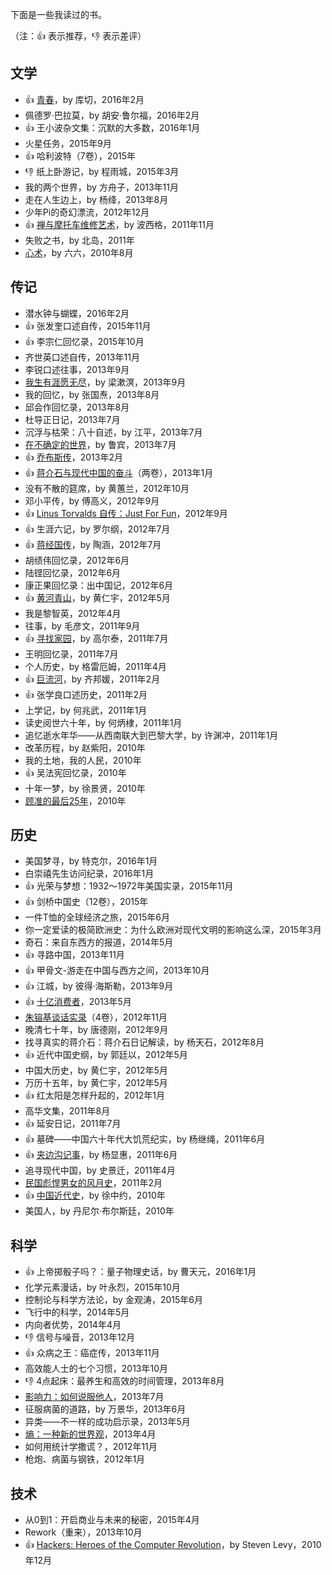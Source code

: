下面是一些我读过的书。

（注：:+1: 表示推荐，:-1: 表示差评）

## 文学

- :+1: [青春](http://www.ruanyifeng.com/blog/2016/02/youth-by-coetzee.html)，by 库切，2016年2月
- 佩德罗·巴拉莫，by 胡安·鲁尔福，2016年2月
- :+1: 王小波杂文集：沉默的大多数，2016年1月
- 火星任务，2015年9月
- :+1: 哈利波特（7卷），2015年
- :-1: 纸上卧游记，by 程雨城，2015年3月
- 我的两个世界，by 方舟子，2013年11月
- 走在人生边上，by 杨绛，2013年8月
- 少年Pi的奇幻漂流，2012年12月
- :+1: [禅与摩托车维修艺术](http://www.ruanyifeng.com/blog/2011/12/zen_and_the_art_of_motorcycle_maintenance.html)，by 波西格，2011年11月
- 失败之书，by 北岛，2011年
- [心术](http://www.ruanyifeng.com/blog/2010/09/where_i_am_going.html)，by 六六，2010年8月

## 传记

- 潜水钟与蝴蝶，2016年2月
- :+1: 张发奎口述自传，2015年11月
- :+1: 李宗仁回忆录，2015年10月
- 齐世英口述自传，2013年11月
- 李锐口述往事，2013年9月
- [我生有涯愿无尽](http://www.ruanyifeng.com/blog/2013/09/liang_shuming.html)，by 梁漱溟，2013年9月
- 我的回忆，by 张国焘，2013年8月
- 邱会作回忆录，2013年8月
- 杜导正日记，2013年7月
- 沉浮与枯荣：八十自述，by 江平，2013年7月
- [在不确定的世界](http://www.ruanyifeng.com/blog/2006/11/in_an_uncertain_world_by_robert_rubin.html)，by 鲁宾，2013年7月
- :+1: [乔布斯传](http://www.ruanyifeng.com/blog/2013/03/apple_inc_and_division_of_labor.html)，2013年2月
- :+1: [蒋介石与现代中国的奋斗](http://www.ruanyifeng.com/blog/2013/02/chiang_kai-shek.html)（两卷），2013年1月
- 没有不散的筵席，by 黄蕙兰，2012年10月
- 邓小平传，by 傅高义，2012年9月
- :+1: [Linus Torvalds 自传：Just For Fun](http://www.ruanyifeng.com/blog/2012/09/linus_torvalds.html)，2012年9月
- :+1: 生涯六记，by 罗尔纲，2012年7月
- :+1: [蒋经国传](http://www.ruanyifeng.com/blog/2012/07/chiang_ching-kuo.html)，by 陶涵，2012年7月
- 胡绩伟回忆录，2012年6月
- 陆铿回忆录，2012年6月
- 康正果回忆录：出中国记，2012年6月
- :+1: [黄河青山](http://www.ruanyifeng.com/blog/2012/05/ray_huang_s_memoir.html)，by 黄仁宇，2012年5月
- 我是黎智英，2012年4月
- 往事，by 毛彦文，2011年9月
- :+1: [寻找家园](http://www.ruanyifeng.com/blog/2011/07/gao_ertai.html)，by 高尔泰，2011年7月
- 王明回忆录，2011年7月
- 个人历史，by 格雷厄姆，2011年4月
- :+1: [巨流河](http://www.ruanyifeng.com/blog/2011/02/book_excerpt_of_the_ju_liu_river.html)，by 齐邦媛，2011年2月
- :+1: 张学良口述历史，2011年2月
- 上学记，by 何兆武，2011年1月
- 读史阅世六十年，by 何炳棣，2011年1月
- 追忆逝水年华——从西南联大到巴黎大学，by 许渊冲，2011年1月
- 改革历程，by 赵紫阳，2010年
- 我的土地，我的人民，2010年
- :+1: 吴法宪回忆录，2010年
- 十年一梦，by 徐景贤，2010年
- [顾准的最后25年](http://www.ruanyifeng.com/blog/2010/10/what_is_margin.html)，2010年

## 历史

- 美国梦寻，by 特克尔，2016年1月
- 白崇禧先生访问纪录，2016年1月
- :+1: 光荣与梦想：1932～1972年美国实录，2015年11月
- :+1: 剑桥中国史（12卷），2015年
- 一件T恤的全球经济之旅，2015年6月
- 你一定爱读的极简欧洲史：为什么欧洲对现代文明的影响这么深，2015年3月
- 奇石：来自东西方的报道，2014年5月
- :+1: 寻路中国，2013年11月
- :+1: 甲骨文-游走在中国与西方之间，2013年10月
- :+1: 江城，by 彼得·海斯勒，2013年9月
- :+1: [十亿消费者](http://www.ruanyifeng.com/blog/2013/05/one-billion-consumers.html)，2013年5月
- [朱镕基谈话实录](http://www.ruanyifeng.com/blog/2012/11/failure_of_healthcare_reform.html)（4卷），2012年11月
- 晚清七十年，by 唐德刚，2012年9月
- 找寻真实的蒋介石：蒋介石日记解读，by 杨天石，2012年8月
- :+1: 近代中国史纲，by 郭廷以，2012年5月
- 中国大历史，by 黄仁宇，2012年5月
- 万历十五年，by 黄仁宇，2012年5月
- :+1: 红太阳是怎样升起的，2012年1月
- 高华文集，2011年8月
- :+1: 延安日记，2011年7月
- :+1: 墓碑——中国六十年代大饥荒纪实，by 杨继绳，2011年6月
- :+1: [夹边沟记事](http://www.ruanyifeng.com/blog/2011/06/jiabian_ditch.html)，by 杨显惠，2011年6月
- 追寻现代中国，by 史景迁，2011年4月
- [民国彪悍男女的风月史](http://www.ruanyifeng.com/blog/2011/03/china_celebrity_gossips_pre-1949.html)，2011年2月
- :+1: [中国近代史](http://www.ruanyifeng.com/blog/2011/02/three_kinds_of_chinese_revolution.html)，by 徐中约，2010年
- 美国人，by 丹尼尔·布尔斯廷，2010年

## 科学

- :+1: 上帝掷骰子吗？：量子物理史话，by 曹天元，2016年1月
- 化学元素漫话，by 叶永烈，2015年10月
- 控制论与科学方法论，by 金观涛，2015年6月
- 飞行中的科学，2014年5月
- 内向者优势，2014年4月
- :-1: 信号与噪音，2013年12月
- :+1: 众病之王：癌症传，2013年11月
- 高效能人士的七个习惯，2013年10月
- :-1: 4点起床：最养生和高效的时间管理，2013年8月
- [影响力：如何说服他人](http://www.ruanyifeng.com/blog/2013/08/influence_the_psychology_of_persuasion.html)，2013年7月
- 征服病菌的道路，by 万景华，2013年6月
- 异类——不一样的成功启示录，2013年5月
- [熵：一种新的世界观](http://www.ruanyifeng.com/blog/2013/04/entropy.html)，2013年4月
- 如何用统计学撒谎？，2012年11月
- 枪炮、病菌与钢铁，2012年1月

## 技术

- 从0到1：开启商业与未来的秘密，2015年4月
- Rework（重来），2013年10月
- :+1: [Hackers: Heroes of the Computer Revolution](http://www.ruanyifeng.com/blog/2010/12/hackers_heroes_of_the_computer_revolution.html)，by Steven Levy，2010年12月
